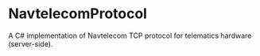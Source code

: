# NavtelecomProtocol

A C# implementation of Navtelecom TCP protocol for telematics hardware (server-side).

